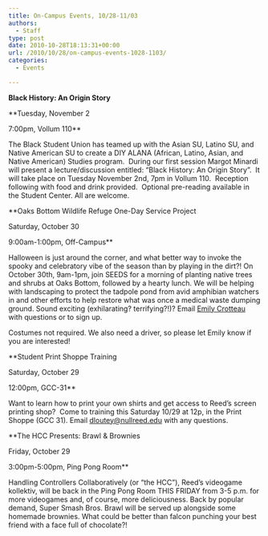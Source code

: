 ```yaml
---
title: On-Campus Events, 10/28-11/03
authors: 
  - Staff
type: post
date: 2010-10-28T18:13:31+00:00
url: /2010/10/28/on-campus-events-1028-1103/
categories:
  - Events

---
```

**Black History: An Origin Story**
  
**Tuesday, November 2
  
7:00pm, Vollum 110**

The Black Student Union has teamed up with the Asian SU, Latino SU, and Native American SU to create a DIY ALANA (African, Latino, Asian, and Native American) Studies program.  During our first session Margot Minardi will present a lecture/discussion entitled: &#8220;Black History: An Origin Story&#8221;.  It will take place on Tuesday November 2nd, 7pm in Vollum 110.  Reception following with food and drink provided.  Optional pre-reading available in the Student Center. All are welcome.

**Oaks Bottom Wildlife Refuge One-Day Service Project
  
Saturday, October 30
  
9:00am-1:00pm, Off-Campus**

Halloween is just around the corner, and what better way to invoke the spooky and celebratory vibe of the season than by playing in the dirt?! On October 30th, 9am-1pm, join SEEDS for a morning of planting native trees and shrubs at Oaks Bottom, followed by a hearty lunch. We will be helping with landscaping to protect the tadpole pond from avid amphibian watchers in and other efforts to help restore what was once a medical waste dumping ground. Sound exciting (exhilarating? terrifying?!)? Email [Emily Crotteau][1] with questions or to sign up.

Costumes not required. We also need a driver, so please let Emily know if you are interested!

**Student Print Shoppe Training
  
Saturday, October 29
  
12:00pm, GCC-31**

Want to learn how to print your own shirts and get access to Reed&#8217;s screen printing shop?  Come to training this Saturday 10/29 at 12p, in the Print Shoppe (GCC 31). Email [&#x64;&#x6c;&#x6f;&#x75;&#x74;&#x65;&#x79;&#x40;<span class="oe_displaynone">null</span>&#x72;&#x65;&#x65;&#x64;&#x2e;&#x65;&#x64;&#x75;][2] with any questions.

**The HCC Presents: Brawl & Brownies
  
Friday, October 29
  
3:00pm-5:00pm, Ping Pong Room**

Handling Controllers Collaboratively (or &#8220;the HCC&#8221;), Reed&#8217;s videogame kollektiv, will be back in the Ping Pong Room THIS FRIDAY from 3-5 p.m. for more videogames and, of course, more deliciousness. Back by popular demand, Super Smash Bros. Brawl will be served up alongside some homemade brownies. What could be better than falcon punching your best friend with a face full of chocolate?!

 [1]: mailto:&#x65;&#x6d;&#x63;&#x72;&#x6f;&#x74;&#x74;&#x65;&#x40;&#x72;&#x65;&#x65;&#x64;&#x2e;&#x65;&#x64;&#x75;
 [2]: mailto:&#x64;&#x6c;&#x6f;&#x75;&#x74;&#x65;&#x79;&#x40;&#x72;&#x65;&#x65;&#x64;&#x2e;&#x65;&#x64;&#x75;